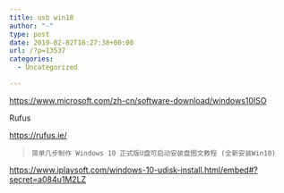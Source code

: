 ```yaml
---
title: usb win10
author: "-"
type: post
date: 2019-02-02T16:27:38+00:00
url: /?p=13537
categories:
  - Uncategorized

---
```

https://www.microsoft.com/zh-cn/software-download/windows10ISO

Rufus
  
https://rufus.ie/

<blockquote class="wp-embedded-content" data-secret="a084u1M2LZ">
  
    简单几步制作 Windows 10 正式版U盘可启动安装盘图文教程 (全新安装Win10)
  
</blockquote>

https://www.iplaysoft.com/windows-10-udisk-install.html/embed#?secret=a084u1M2LZ